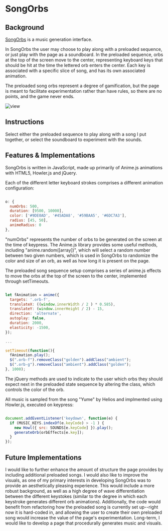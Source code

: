 # SongOrbs

## Background

[SongOrbs][SongOrbs] is a music generation interface.

[SongOrbs]: https://mjaltamirano.github.io/SongOrbs/

In SongOrbs the user may choose to play along with a preloaded sequence, or just play with the page as a soundboard. In the preloaded sequence, orbs at the top of the screen move to the center, representing keyboard keys that should be hit at the time the lettered orb enters the center. Each key is associated with a specific slice of song, and has its own associated animation.

The preloaded song orbs represent a degree of gamification, but the page is meant to facilitate experimentation rather than have rules, so there are no points, and the game never ends.

![view](docs/SongOrbsDemo.gif)

## Instructions

Select either the preloaded sequence to play along with a song I put together, or select the soundboard to experiment with the sounds.

## Features & Implementations

SongOrbs is written in JavaScript, made up primarily of Anime.js animations with HTML5, Howler.js and jQuery.

Each of the different letter keyboard strokes comprises a different animation configuration:

```JavaScript

o: {
  numOrbs: 500,
  duration: [9500, 10000],
  color: ['#9DE0AD', '#45ADA8', '#59BAA5', '#6DC7A3'],
  radius: [45, 50],
  animeRadius: 0
},

```

"numOrbs" represents the number of orbs to be generated on the screen at the time of keypress. The Anime.js library provides some useful methods, including "anime.random([array])", which will select a random number between two given numbers, which is used in SongOrbs to randomize the color and size of an orb, as well as how long it is present on the page.

The preloaded song sequence setup comprises a series of anime.js effects to move the orbs at the top of the screen to the center, implemented through setTimeouts.

```JavaScript

let fAnimation = anime({
  targets: '.orb-f',
  translateX: ((window.innerWidth / 2 ) * 0.585),
  translateY: (window.innerHeight / 2) - 15,
  direction: 'alternate',
  autoplay: false,
  duration: 2000,
  elasticity: -1500,
});

...

setTimeout(function(){
  fAnimation.play();
  $(".orb-f").removeClass("golden").addClass("ambient");
  $(".orb-g").removeClass("ambient").addClass("golden");
}, 1000);

```

The jQuery methods are used to indicate to the user which orbs they should expect next in the preloaded state sequence by altering the class, which controls the color of the orb.

All music is sampled from the song "Yume" by Helios and implmented using Howler.js, executed on keypress:

```JavaScript

document.addEventListener('keydown', function(e) {
  if (MUSIC_KEYS.indexOf(e.keyCode) > -1 ) {
    new Howl({ src: SOUNDS[e.keyCode] }).play();
    generateOrb(orbEffects[e.key]);
  }
});

```

## Future Implementations

I would like to further enhance the amount of structure the page provides by including additional preloaded songs. I would also like to improve the visuals, as one of my primary interests in developing SongOrbs was to provide an aesthetically pleasing experience. This would include a more robust background, as well as a high degree of wave differentiation between the different keystokes (similar to the degree in which each keystroke generates different orb animations). Additionally, the code would benefit from refactoring how the preloaded song is currently set up--right now it is hard-coded in, and allowing the user to create their own preloaded song would increase the value of the page's experimentation. Long-term, I would like to develop a page that procedurally generates music and visuals.
